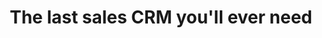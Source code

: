 ---
title: "The last sales CRM you'll ever need"
description: Track and optimize your sales team in real time.
type: bannerless

content_blocks:
  - _block_type: content/hero
    title: "The last sales CRM you'll ever need"
    subtitle: "Track and optimize your sales team in real time."
    cta_link: "/sign-up/"
    cta_text: "Get Started Free"
    image: /image/dashboard.png
    image_alt: Dashboard image
  - _block_type: content/screenshot
    content_markdown: |-
      ## How can we **double** our sales revenue?

      Hydra learns your business. By analyzing your sales data, Hydra optimizes your sales process and show you where you should be spending your resources.
    image: /image/dashboard.png
    image_alt: Dashboard image
  - _block_type: content/quote
    image: https://source.unsplash.com/6anudmpILw4/600x400
    image_alt: Jim James
    content_markdown: Hydra has shaped the business we have today. We have a repeatable sales process and a strategy to scale our team. I recommend Hydra to any business looking to improve their sales.
    author: Jim James - CEO of Global Corp.
  - _block_type: content/cta
    heading_markdown: |-
      **Improve** your sales process today
    cta_link: "#"
    cta_text: Get Started Free

_enabled_editors:
  - visual
  - content
  - source
---